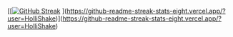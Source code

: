 [[[<a href="https://git.io/streak-stats"><img src="https://streak-stats.demolab.com?user=HolliShake&theme=merko" alt="GitHub Streak"/></a>
](https://github-readme-streak-stats-eight.vercel.app/?user=HolliShake)](https://github-readme-streak-stats-eight.vercel.app/?user=HolliShake)](https://github-readme-streak-stats-eight.vercel.app/?user=HolliShake)
